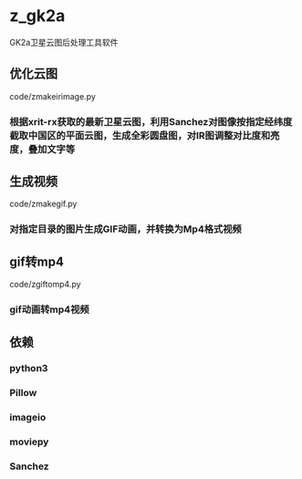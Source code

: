 # z_gk2a
GK2a卫星云图后处理工具软件

## 优化云图
code/zmakeirimage.py
### 根据xrit-rx获取的最新卫星云图，利用Sanchez对图像按指定经纬度截取中国区的平面云图，生成全彩圆盘图，对IR图调整对比度和亮度，叠加文字等

## 生成视频
code/zmakegif.py
### 对指定目录的图片生成GIF动画，并转换为Mp4格式视频

## gif转mp4
code/zgiftomp4.py
### gif动画转mp4视频

## 依赖
### python3
### Pillow
### imageio
### moviepy
### Sanchez